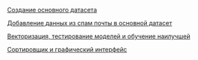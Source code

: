 [Создание основного датасета](https://github.com/PapaGoose/spam_bfu/tree/dataset_creation)

[Добавление данных из спам почты в основной датасет](https://github.com/PapaGoose/spam_bfu/tree/eml_to_our_data)

[Векторизация, тестирование моделей и обучение наилучшей](https://github.com/PapaGoose/spam_bfu/tree/vectorizing_and_ml)

[Сортировщик и графический интерфейс](https://github.com/PapaGoose/spam_bfu/tree/Sorter_and_GUI)
